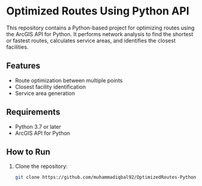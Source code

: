 # Optimized Routes Using Python API

This repository contains a Python-based project for optimizing routes using the ArcGIS API for Python. It performs network analysis to find the shortest or fastest routes, calculates service areas, and identifies the closest facilities.

## Features
- Route optimization between multiple points
- Closest facility identification
- Service area generation

## Requirements
- Python 3.7 or later
- ArcGIS API for Python

## How to Run
1. Clone the repository:
   ```bash
   git clone https://github.com/muhammadiqbal92/OptimizedRoutes-Python.git
